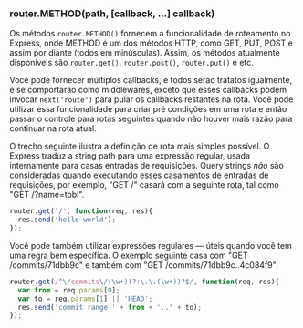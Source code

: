 <h3 id='router.METHOD'>router.METHOD(path, [callback, ...] callback)</h3>

Os métodos `router.METHOD()` fornecem a funcionalidade de roteamento no Express, onde METHOD é um dos métodos HTTP, como GET, PUT, POST e assim por diante (todos em minúsculas). Assim, os métodos atualmente disponíveis são `router.get()`, `router.post()`, `router.put()` e etc. 

Você pode fornecer múltiplos callbacks, e todos serão tratatos igualmente, e se comportarão como middlewares, exceto que esses callbacks podem invocar `next('route')` para pular os callbacks restantes na rota. Você pode utilizar essa funcionalidade para criar pré condições em uma rota e então passar o controle para rotas seguintes quando não houver mais razão para continuar na rota atual.

O trecho seguinte ilustra a definição de rota mais simples possível.
O Express traduz a string path para uma expressão regular, usada internamente para casas entradas de requisições.
Query strings _não_ são consideradas quando executando esses casamentos de entradas de requisições, por exemplo, "GET /" casará com a seguinte rota, tal como "GET /?name=tobi".


~~~js
router.get('/', function(req, res){
  res.send('hello world');
});
~~~

Você pode também utilizar expressões regulares &mdash; úteis quando você tem uma regra bem específica. O exemplo seguinte casa com "GET /commits/71dbb9c" e também com "GET /commits/71dbb9c..4c084f9".


~~~js
router.get(/^\/commits\/(\w+)(?:\.\.(\w+))?$/, function(req, res){
  var from = req.params[0];
  var to = req.params[1] || 'HEAD';
  res.send('commit range ' + from + '..' + to);
});
~~~
